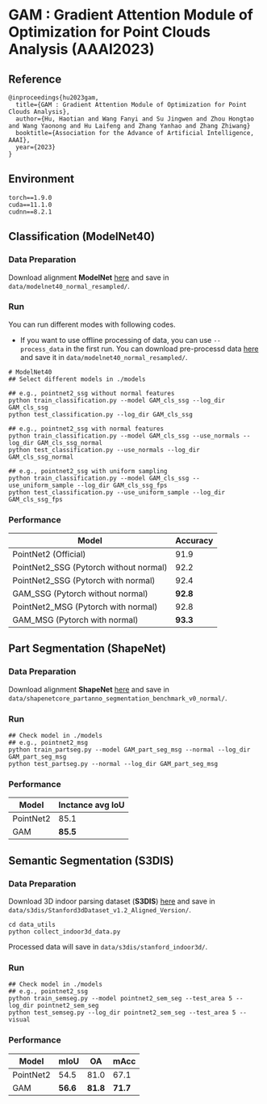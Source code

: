 # GAM : Gradient Attention Module of Optimization for Point Clouds Analysis (AAAI2023)

## Reference
```
@inproceedings{hu2023gam,
  title={GAM : Gradient Attention Module of Optimization for Point Clouds Analysis},
  author={Hu, Haotian and Wang Fanyi and Su Jingwen and Zhou Hongtao and Wang Yaonong and Hu Laifeng and Zhang Yanhao and Zhang Zhiwang}
  booktitle={Association for the Advance of Artificial Intelligence, AAAI},
  year={2023}
}
```

## Environment
```
torch==1.9.0
cuda==11.1.0
cudnn==8.2.1
```

## Classification (ModelNet40)
### Data Preparation
Download alignment **ModelNet** [here](https://shapenet.cs.stanford.edu/media/modelnet40_normal_resampled.zip) and save in `data/modelnet40_normal_resampled/`.

### Run
You can run different modes with following codes. 
* If you want to use offline processing of data, you can use `--process_data` in the first run. You can download pre-processd data [here](https://drive.google.com/drive/folders/1_fBYbDO3XSdRt3DSbEBe41r5l9YpIGWF?usp=sharing) and save it in `data/modelnet40_normal_resampled/`.

```shell
# ModelNet40
## Select different models in ./models 

## e.g., pointnet2_ssg without normal features
python train_classification.py --model GAM_cls_ssg --log_dir GAM_cls_ssg
python test_classification.py --log_dir GAM_cls_ssg

## e.g., pointnet2_ssg with normal features
python train_classification.py --model GAM_cls_ssg --use_normals --log_dir GAM_cls_ssg_normal
python test_classification.py --use_normals --log_dir GAM_cls_ssg_normal

## e.g., pointnet2_ssg with uniform sampling
python train_classification.py --model GAM_cls_ssg --use_uniform_sample --log_dir GAM_cls_ssg_fps
python test_classification.py --use_uniform_sample --log_dir GAM_cls_ssg_fps
```

### Performance
| Model | Accuracy |
|--|--|
| PointNet2 (Official) | 91.9 |
| PointNet2_SSG (Pytorch without normal) |  92.2|
| PointNet2_SSG (Pytorch with normal) |  92.4|
| GAM_SSG (Pytorch without normal) |  **92.8**|
| PointNet2_MSG (Pytorch with normal) |  92.8|
| GAM_MSG (Pytorch with normal) |  **93.3**|

## Part Segmentation (ShapeNet)
### Data Preparation
Download alignment **ShapeNet** [here](https://shapenet.cs.stanford.edu/media/shapenetcore_partanno_segmentation_benchmark_v0_normal.zip)  and save in `data/shapenetcore_partanno_segmentation_benchmark_v0_normal/`.
### Run
```
## Check model in ./models 
## e.g., pointnet2_msg
python train_partseg.py --model GAM_part_seg_msg --normal --log_dir GAM_part_seg_msg
python test_partseg.py --normal --log_dir GAM_part_seg_msg
```
### Performance
| Model | Inctance avg IoU|
|--|--|
|PointNet2 | 85.1|
|GAM | **85.5**|


## Semantic Segmentation (S3DIS)
### Data Preparation
Download 3D indoor parsing dataset (**S3DIS**) [here](http://buildingparser.stanford.edu/dataset.html)  and save in `data/s3dis/Stanford3dDataset_v1.2_Aligned_Version/`.
```
cd data_utils
python collect_indoor3d_data.py
```
Processed data will save in `data/s3dis/stanford_indoor3d/`.
### Run
```
## Check model in ./models 
## e.g., pointnet2_ssg
python train_semseg.py --model pointnet2_sem_seg --test_area 5 --log_dir pointnet2_sem_seg
python test_semseg.py --log_dir pointnet2_sem_seg --test_area 5 --visual
```
### Performance
|Model  | mIoU | OA | mAcc |
|--|--|--|--|
| PointNet2 | 54.5 | 81.0 | 67.1 |
| GAM | **56.6** | **81.8**| **71.7**|

